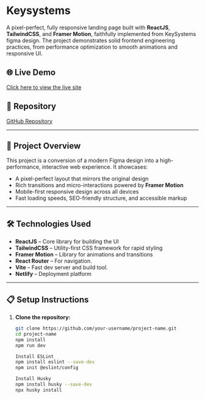# Keysystems

A pixel-perfect, fully responsive landing page built with **ReactJS**, **TailwindCSS**, and **Framer Motion**, faithfully implemented from KeySystems figma design. The project demonstrates solid frontend engineering practices, from performance optimization to smooth animations and responsive UI.

## 🌐 Live Demo

[Click here to view the live site](https://your-deployment-link.vercel.app)

## 📂 Repository

[GitHub Repository](https://github.com/your-username/project-name)

---

## 📌 Project Overview

This project is a conversion of a modern Figma design into a high-performance, interactive web experience. It showcases:

-   A pixel-perfect layout that mirrors the original design
-   Rich transitions and micro-interactions powered by **Framer Motion**
-   Mobile-first responsive design across all devices
-   Fast loading speeds, SEO-friendly structure, and accessible markup

---

## 🛠️ Technologies Used

-   **ReactJS** – Core library for building the UI
-   **TailwindCSS** – Utility-first CSS framework for rapid styling
-   **Framer Motion** – Library for animations and transitions
-   **React Router** – For navigation.
-   **Vite** – Fast dev server and build tool.
-   **Netlify** – Deployment platform

---

## 📋 Setup Instructions

1. **Clone the repository:**

    ```bash
    git clone https://github.com/your-username/project-name.git
    cd project-name
    npm install
    npm run dev
    ```

    ```bash
    Install ESLint
    npm install eslint --save-dev
    npm init @eslint/config

    Install Husky
    npm install husky --save-dev
    npx husky install
    ```

```

```
